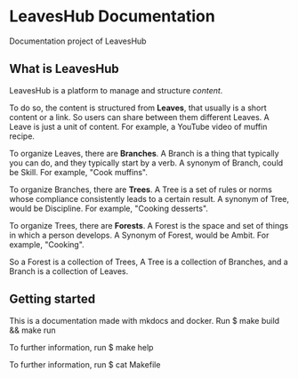 # LeavesHub Documentation

Documentation project of LeavesHub

## What is LeavesHub

LeavesHub is a platform to manage and structure *content*.

To do so, the content is structured from **Leaves**, that usually is a short content or a link. So users can share between
them different Leaves. A Leave is just a unit of content. For example, a YouTube video of muffin recipe.

To organize Leaves, there are **Branches**. A Branch is a thing that typically you can do, and they typically start by
a verb. A synonym of Branch, could be Skill. For example, "Cook muffins".

To organize Branches, there are **Trees**. A Tree is a set of rules or norms whose compliance consistently leads to a
certain result. A synonym of Tree, would be Discipline. For example, "Cooking desserts".

To organize Trees, there are **Forests**. A Forest is the space and set of things in which a person develops. A Synonym of
Forest, would be Ambit. For example, "Cooking".

So a Forest is a collection of Trees, A Tree is a collection of Branches, and a Branch is a collection of Leaves.

## Getting started

This is a documentation made with mkdocs and docker. Run $ make build && make run

To further information, run $ make help

To further information, run $ cat Makefile

